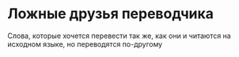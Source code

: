 # Ложные друзья переводчика
Слова, которые хочется перевести так же, как они и читаются на исходном языке, но переводятся по-другому